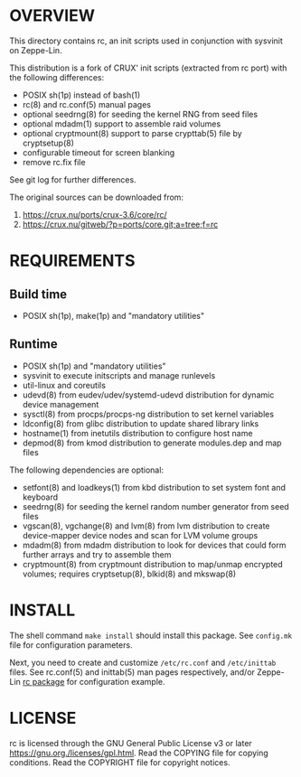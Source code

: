 OVERVIEW
========

This directory contains rc, an init scripts used in conjunction with sysvinit
on Zeppe-Lin.

This distribution is a fork of CRUX' init scripts (extracted from rc port) with
the following differences:
* POSIX sh(1p) instead of bash(1)
* rc(8) and rc.conf(5) manual pages
* optional seedrng(8) for seeding the kernel RNG from seed files
* optional mdadm(1) support to assemble raid volumes
* optional cryptmount(8) support to parse crypttab(5) file by cryptsetup(8)
* configurable timeout for screen blanking
* remove rc.fix file

See git log for further differences.

The original sources can be downloaded from:
1. https://crux.nu/ports/crux-3.6/core/rc/
2. https://crux.nu/gitweb/?p=ports/core.git;a=tree;f=rc


REQUIREMENTS
============

Build time
----------
* POSIX sh(1p), make(1p) and "mandatory utilities"

Runtime
-------
* POSIX sh(1p) and "mandatory utilities"
* sysvinit to execute initscripts and manage runlevels
* util-linux and coreutils
* udevd(8) from eudev/udev/systemd-udevd distribution for dynamic device
  management
* sysctl(8) from procps/procps-ng distribution to set kernel variables
* ldconfig(8) from glibc distribution to update shared library links
* hostname(1) from inetutils distribution to configure host name
* depmod(8) from kmod distribution to generate modules.dep and map files

The following dependencies are optional:

* setfont(8) and loadkeys(1) from kbd distribution to set system font and
  keyboard
* seedrng(8) for seeding the kernel random number generator from seed files
* vgscan(8), vgchange(8) and lvm(8) from lvm distribution to create
  device-mapper device nodes and scan for LVM volume groups
* mdadm(8) from mdadm distribution to look for devices that could form further
  arrays and try to assemble them
* cryptmount(8) from cryptmount distribution to map/unmap encrypted volumes;
  requires cryptsetup(8), blkid(8) and mkswap(8)


INSTALL
=======

The shell command `make install` should install this package.  See `config.mk`
file for configuration parameters.

Next, you need to create and customize `/etc/rc.conf` and `/etc/inittab` files.
See rc.conf(5) and inittab(5) man pages respectively, and/or Zeppe-Lin
[rc package][1] for configuration example.

[1]: https://github.com/zeppe-lin/pkgsrc-core/tree/master/rc


LICENSE
=======

rc is licensed through the GNU General Public License v3 or later
<https://gnu.org./licenses/gpl.html>.
Read the COPYING file for copying conditions.
Read the COPYRIGHT file for copyright notices.
